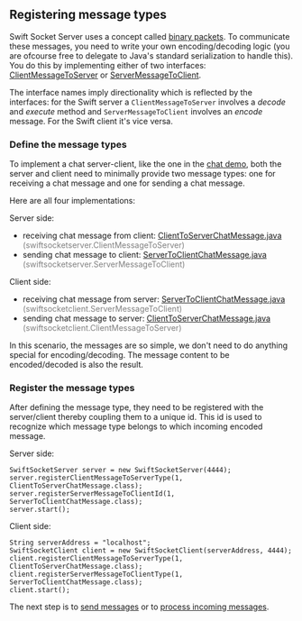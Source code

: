 ## Registering message types ##

Swift Socket Server uses a concept called [binary packets](CommunicatingBinaryPackets.md). To communicate these messages, you need to write your own encoding/decoding logic (you are ofcourse free to delegate to Java's standard serialization to handle this). You do this by implementing either of two interfaces: [ClientMessageToServer](http://swift-socket-server.googlecode.com/svn/trunk/server/javadoc/users/org/codemonkey/swiftsocketserver/ClientMessageToServer.html) or [ServerMessageToClient](http://swift-socket-server.googlecode.com/svn/trunk/server/javadoc/users/org/codemonkey/swiftsocketserver/ServerMessageToClient.html).

The interface names imply directionality which is reflected by the interfaces: for the Swift server a `ClientMessageToServer` involves a _decode_ and _execute_ method and `ServerMessageToClient` involves an _encode_ message. For the Swift client it's vice versa.

### Define the message types ###

To implement a chat server-client, like the one in the [chat demo](http://code.google.com/p/swift-socket-server/source/browse/trunk/demos/chat-server), both the server and client need to minimally provide two message types: one for receiving a chat message and one for sending a chat message.

Here are all four implementations:

Server side:

  * receiving chat message from client: [ClientToServerChatMessage.java](http://code.google.com/p/swift-socket-server/source/browse/trunk/demos/chat-server/chat-server-java/src/swiftchat/ClientToServerChatMessage.java) <font color='grey'>(swiftsocketserver.ClientMessageToServer)</font>
  * sending chat message to client: [ServerToClientChatMessage.java](http://code.google.com/p/swift-socket-server/source/browse/trunk/demos/chat-server/chat-server-java/src/swiftchat/ServerToClientChatMessage.java) <font color='grey'>(swiftsocketserver.ServerMessageToClient)</font>

Client side:

  * receiving chat message from server: [ServerToClientChatMessage.java](http://code.google.com/p/swift-socket-server/source/browse/trunk/demos/chat-server/chat-client-java/src/swiftchat/ServerToClientChatMessage.java) <font color='grey'>(swiftsocketclient.ServerMessageToClient)</font>
  * sending chat message to server: [ClientToServerChatMessage.java](http://code.google.com/p/swift-socket-server/source/browse/trunk/demos/chat-server/chat-client-java/src/swiftchat/ClientToServerChatMessage.java) <font color='grey'>(swiftsocketclient.ClientMessageToServer)</font>

In this scenario, the messages are so simple, we don't need to do anything special for encoding/decoding. The message content to be encoded/decoded is also the result.

### Register the message types ###

After defining the message type, they need to be registered with the server/client thereby coupling them to a unique id. This id is used to recognize which message type belongs to which incoming encoded message.

Server side:

```
SwiftSocketServer server = new SwiftSocketServer(4444);
server.registerClientMessageToServerType(1, ClientToServerChatMessage.class);
server.registerServerMessageToClientId(1, ServerToClientChatMessage.class);
server.start();
```

Client side:

```
String serverAddress = "localhost";
SwiftSocketClient client = new SwiftSocketClient(serverAddress, 4444);
client.registerClientMessageToServerType(1, ClientToServerChatMessage.class);
client.registerServerMessageToClientType(1, ServerToClientChatMessage.class);
client.start();
```

The next step is to [send messages](SendingMessages.md) or to [process incoming messages](ReceivingMessages.md).